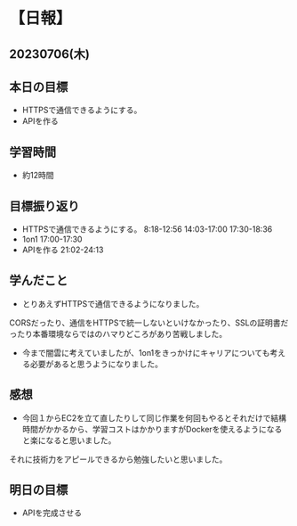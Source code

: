 # 【日報】
## 20230706(木)
## 本日の目標
- HTTPSで通信できるようにする。
- APIを作る

## 学習時間
- 約12時間

## 目標振り返り
- HTTPSで通信できるようにする。 8:18-12:56 14:03-17:00 17:30-18:36
- 1on1 17:00-17:30
- APIを作る 21:02-24:13

## 学んだこと
- とりあえずHTTPSで通信できるようになりました。

CORSだったり、通信をHTTPSで統一しないといけなかったり、SSLの証明書だったり本番環境ならではのハマりどころがあり苦戦しました。

- 今まで闇雲に考えていましたが、1on1をきっかけにキャリアについても考える必要があると思うようになりました。

## 感想
- 今回１からEC2を立て直したりして同じ作業を何回もやるとそれだけで結構時間がかかるから、学習コストはかかりますがDockerを使えるようになると楽になると思いました。

それに技術力をアピールできるから勉強したいと思いました。

## 明日の目標
- APIを完成させる


